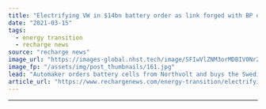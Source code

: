 ```yaml
---
title: "Electrifying VW in $14bn battery order as link forged with BP over charging"
date: "2021-03-15"
tags: 
  - energy transition
  - recharge news
source: "recharge news"
image_url: "https://images-global.nhst.tech/image/SFIwVlZNM3orMDBIV0NrZUN0ZXhEYzMxMlkvYVhOd29NR1ZDNTZ1SmlLOD0=/nhst/binary/6461096497a8d8a2fc1c1f6557dcbf6f"
image_fp: "/assets/img/post_thumbnails/161.jpg"
lead: "Automaker orders battery cells from Northvolt and buys the Swedish company's JV share in its Salzgitter battery cell development"
article_url: "https://www.rechargenews.com/energy-transition/electrifying-vw-in-14bn-battery-order-as-link-forged-with-bp-over-charging/2-1-980536"
---
```


---
